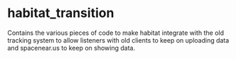 habitat_transition
==================

Contains the various pieces of code to make habitat integrate with the old
tracking system to allow listeners with old clients to keep on uploading data
and spacenear.us to keep on showing data.
